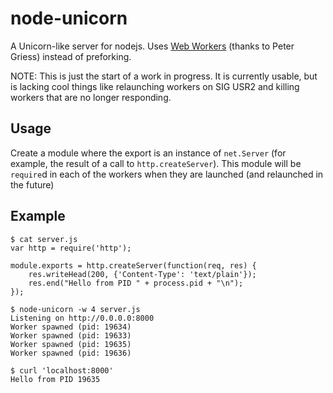 # node-unicorn

A Unicorn-like server for nodejs. Uses [Web Workers](http://github.com/pgriess/node-webworker)
(thanks to Peter Griess) instead of preforking.

NOTE: This is just the start of a work in progress. It is currently usable,
but is lacking cool things like relaunching workers on SIG USR2 and killing
workers that are no longer responding.

## Usage

Create a module where the export is an instance of `net.Server` (for example,
the result of a call to `http.createServer`). This module will be `require`d
in each of the workers when they are launched (and relaunched in the future)

## Example

    $ cat server.js
    var http = require('http');

    module.exports = http.createServer(function(req, res) {
        res.writeHead(200, {'Content-Type': 'text/plain'});
        res.end("Hello from PID " + process.pid + "\n");
    });
    
    $ node-unicorn -w 4 server.js
    Listening on http://0.0.0.0:8000
    Worker spawned (pid: 19634)
    Worker spawned (pid: 19633)
    Worker spawned (pid: 19635)
    Worker spawned (pid: 19636)

    $ curl 'localhost:8000'
    Hello from PID 19635
